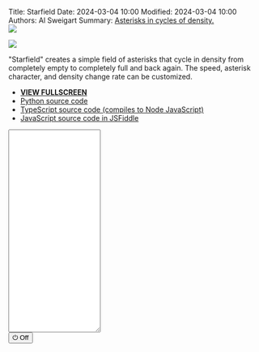 Title: Starfield
Date: 2024-03-04 10:00
Modified: 2024-03-04 10:00
Authors: Al Sweigart
Summary: <a href="{filename}starfield.md">Asterisks in cycles of density.<br><img src="{static}/images/starfield-screenshot.webp" style="max-width: 640px;"></a>

<img src="{static}/images/starfield-screenshot.webp" style="max-width: 640px;">

"Starfield" creates a simple field of asterisks that cycle in density from completely empty to completely full and back again. The speed, asterisk character, and density change rate can be customized.

* **[VIEW FULLSCREEN](/static/starfield-fullscreen.html)**
* [Python source code](https://github.com/asweigart/scrollart/blob/main/python/starfield.py)
* [TypeScript source code (compiles to Node JavaScript)](https://github.com/asweigart/scrollart/blob/main/typescript/starfield.ts)
* [JavaScript source code in JSFiddle](https://jsfiddle.net/asweigart/6bLte9gq/)


<div><textarea id="bextOutput" readonly style="height: 400px;"></textarea><br /><button type="button" onclick="running = !running;">&#x23FB; Off</button></div>
<script src="/static/bext.js"></script><link rel="stylesheet" href="/static/bext.css">
<script>

bextRowBuffer = 256;  // Change this to whatever size you want, or -1 for infinite buffer.
const DELAY = 60;
const STAR_CHAR = '\*';
const EMPTY_CHAR = ' ';

let change_amount = 0.005;
let density = 0.0;
let width = 220;
let line = '';

let running = true;

async function main() {
    while (running) {
        //width = 80; // TODO add a getWidth() kind of function to bextjs

        if (density < 0 || density > 1) {
            change_amount *= -1;
        }
        density += change_amount;

        line = '';
        for (let i = 0; i < width; i++) {
            if (Math.random() < density) {
                line += STAR_CHAR;
            } else {
                line += EMPTY_CHAR;
            }
        }
        print(line);
        await sleep(DELAY);
    }
}

main();
</script>